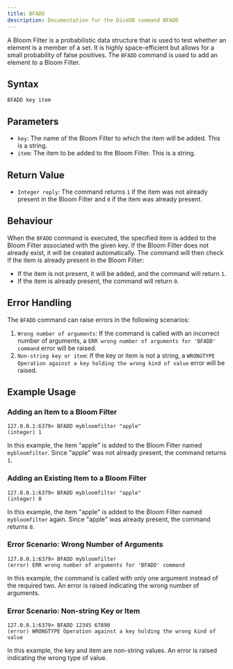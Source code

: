 ```yaml
---
title: BFADD
description: Documentation for the DiceDB command BFADD
---
```


A Bloom Filter is a probabilistic data structure that is used to test whether an element is a member of a set. It is highly space-efficient but allows for a small probability of false positives. The `BFADD` command is used to add an element to a Bloom Filter.

## Syntax

```plaintext
BFADD key item
```

## Parameters

- `key`: The name of the Bloom Filter to which the item will be added. This is a string.
- `item`: The item to be added to the Bloom Filter. This is a string.

## Return Value

- `Integer reply`: The command returns `1` if the item was not already present in the Bloom Filter and `0` if the item was already present.

## Behaviour

When the `BFADD` command is executed, the specified item is added to the Bloom Filter associated with the given key. If the Bloom Filter does not already exist, it will be created automatically. The command will then check if the item is already present in the Bloom Filter:

- If the item is not present, it will be added, and the command will return `1`.
- If the item is already present, the command will return `0`.

## Error Handling

The `BFADD` command can raise errors in the following scenarios:

1. `Wrong number of arguments`: If the command is called with an incorrect number of arguments, a `ERR wrong number of arguments for 'BFADD' command` error will be raised.
2. `Non-string key or item`: If the key or item is not a string, a `WRONGTYPE Operation against a key holding the wrong kind of value` error will be raised.

## Example Usage

### Adding an Item to a Bloom Filter

```plaintext
127.0.0.1:6379> BFADD mybloomfilter "apple"
(integer) 1
```

In this example, the item "apple" is added to the Bloom Filter named `mybloomfilter`. Since "apple" was not already present, the command returns `1`.

### Adding an Existing Item to a Bloom Filter

```plaintext
127.0.0.1:6379> BFADD mybloomfilter "apple"
(integer) 0
```

In this example, the item "apple" is added to the Bloom Filter named `mybloomfilter` again. Since "apple" was already present, the command returns `0`.

### Error Scenario: Wrong Number of Arguments

```plaintext
127.0.0.1:6379> BFADD mybloomfilter
(error) ERR wrong number of arguments for 'BFADD' command
```

In this example, the command is called with only one argument instead of the required two. An error is raised indicating the wrong number of arguments.

### Error Scenario: Non-string Key or Item

```plaintext
127.0.0.1:6379> BFADD 12345 67890
(error) WRONGTYPE Operation against a key holding the wrong kind of value
```

In this example, the key and item are non-string values. An error is raised indicating the wrong type of value.
